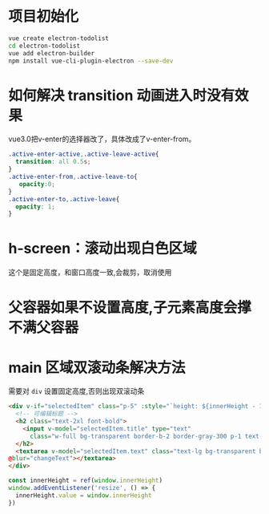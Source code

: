 # 项目初始化
``` bash
vue create electron-todolist
cd electron-todolist
vue add electron-builder
npm install vue-cli-plugin-electron --save-dev
```

# 如何解决 transition 动画进入时没有效果
vue3.0把v-enter的选择器改了，具体改成了v-enter-from。
``` css
.active-enter-active,.active-leave-active{
  transition: all 0.5s;
}
.active-enter-from,.active-leave-to{
   opacity:0;
}
.active-enter-to,.active-leave{
  opacity: 1;
}
```

# h-screen：滚动出现白色区域
这个是固定高度，和窗口高度一致,会裁剪，取消使用

# 父容器如果不设置高度,子元素高度会撑不满父容器

# main 区域双滚动条解决方法
需要对 `div` 设置固定高度,否则出现双滚动条
``` html
<div v-if="selectedItem" class="p-5" :style="`height: ${innerHeight - 100}px;`">
  <!-- 可编辑标题 -->
  <h2 class="text-2xl font-bold">
    <input v-model="selectedItem.title" type="text"
      class="w-full bg-transparent border-b-2 border-gray-300 p-1 text-2xl font-bold outline-none" />
  </h2>
  <textarea v-model="selectedItem.text" class="text-lg bg-transparent border-b-2 border-gray-300 p-1 text-lg outline-none w-full h-full"  
@blur="changeText"></textarea>
</div>
```
``` javascript
const innerHeight = ref(window.innerHeight)
window.addEventListener('resize', () => {
  innerHeight.value = window.innerHeight
})
```